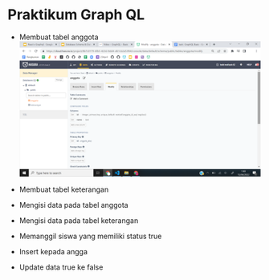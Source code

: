 # Praktikum Graph QL

- Membuat tabel anggota
![tabelanggota](screenshot/1.png)

- Membuat tabel keterangan

- Mengisi data pada tabel anggota

- Mengisi data pada tabel keterangan

- Memanggil siswa yang memiliki status true

- Insert kepada angga

- Update data true ke false